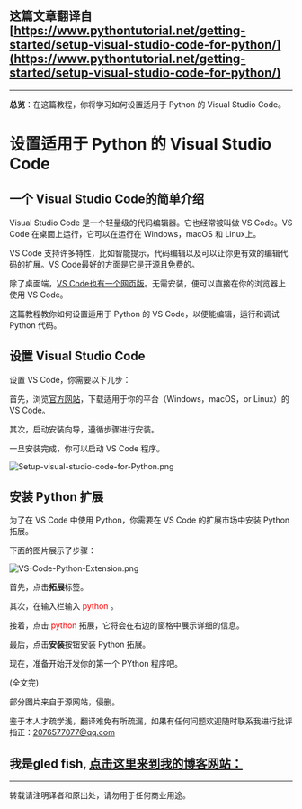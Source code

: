 **这篇文章翻译自**[https://www.pythontutorial.net/getting-started/setup-visual-studio-code-for-python/](https://www.pythontutorial.net/getting-started/setup-visual-studio-code-for-python/)
---
---
**总览**：在这篇教程，你将学习如何设置适用于 Python 的  Visual Studio Code。

# 设置适用于 Python 的 Visual Studio Code

## 一个 Visual Studio Code的简单介绍

Visual Studio Code 是一个轻量级的代码编辑器。它也经常被叫做 VS Code。VS Code 在桌面上运行，它可以在运行在 Windows，macOS 和 Linux上。

VS Code 支持许多特性，比如智能提示，代码编辑以及可以让你更有效的编辑代码的扩展。VS Code最好的方面是它是开源且免费的。

除了桌面端，[VS Code也有一个网页版](https://vscode.dev/)。无需安装，便可以直接在你的浏览器上使用 VS Code。

这篇教程教你如何设置适用于 Python 的 VS Code，以便能编辑，运行和调试 Python 代码。

## 设置 Visual Studio Code
设置 VS Code，你需要以下几步：

首先，浏览[官方网站](https://code.visualstudio.com/)，下载适用于你的平台（Windows，macOS，or Linux）的 VS Code。

其次，启动安装向导，遵循步骤进行安装。

一旦安装完成，你可以启动 VS Code 程序。

![Setup-visual-studio-code-for-Python.png](https://s2.loli.net/2023/03/14/CdEcKUq9pALva2f.png)

## 安装 Python 扩展
为了在 VS Code 中使用 Python，你需要在 VS Code 的扩展市场中安装 Python 拓展。

下面的图片展示了步骤：

![VS-Code-Python-Extension.png](https://s2.loli.net/2023/03/14/v6cZL3IRJkCXDno.png)

首先，点击**拓展**标签。

其次，在输入栏输入<font color=red> python </font>。

接着，点击<font color=red> python </font> 拓展，它将会在右边的窗格中展示详细的信息。

最后，点击**安装**按钮安装 Python 拓展。

现在，准备开始开发你的第一个 PYthon 程序吧。

















(全文完)

部分图片来自于源网站，侵删。

鉴于本人才疏学浅，翻译难免有所疏漏，如果有任何问题欢迎随时联系我进行批评指正：2076577077@qq.com  

我是gled fish, [点击这里来到我的博客网站：](https://gledfish.netlify.app/)
---
---
转载请注明译者和原出处，请勿用于任何商业用途。

